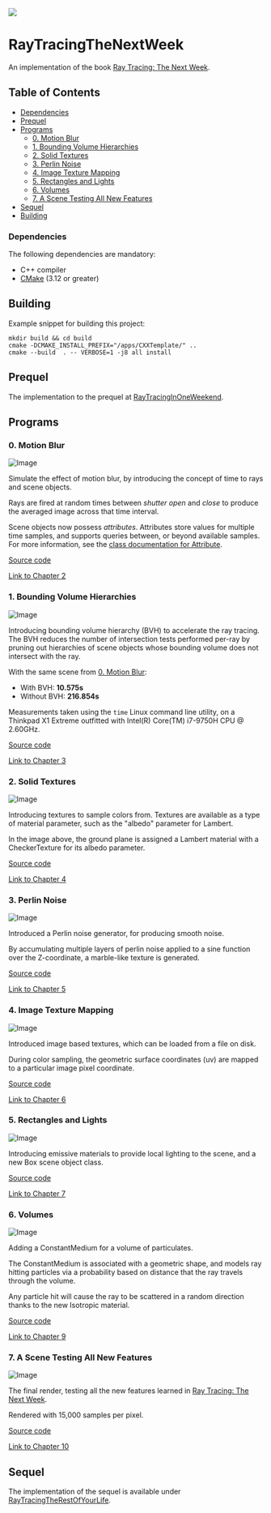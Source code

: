 <a href="https://github.com/moddyz/RayTracingTheNextWeek/actions?query=workflow%3A%22Build+and+test%22"><img src="https://github.com/moddyz/RayTracingTheNextWeek/workflows/Build%20and%20test/badge.svg"/></a>

# RayTracingTheNextWeek

An implementation of the book [Ray Tracing: The Next Week](https://raytracing.github.io/books/RayTracingTheNextWeek.html).  

## Table of Contents

- [Dependencies](#dependencies)
- [Prequel](#prequel)
- [Programs](#programs)
  * [0. Motion Blur](#0-motion-blur)
  * [1. Bounding Volume Hierarchies](#1-bounding-volume-hierarchies)
  * [2. Solid Textures](#2-solid-textures)
  * [3. Perlin Noise](#3-perlin-noise)
  * [4. Image Texture Mapping](#4-image-texture-mapping)
  * [5. Rectangles and Lights](#5-rectangles-and-lights)
  * [6. Volumes](#6-volumes)
  * [7. A Scene Testing All New Features](#7-a-scene-testing-all-new-features)
- [Sequel](#sequel)
- [Building](#building)

### Dependencies

The following dependencies are mandatory:
- C++ compiler
- [CMake](https://cmake.org/documentation/) (3.12 or greater)

## Building

Example snippet for building this project:
```
mkdir build && cd build
cmake -DCMAKE_INSTALL_PREFIX="/apps/CXXTemplate/" ..
cmake --build  . -- VERBOSE=1 -j8 all install
```

## Prequel

The implementation to the prequel at [RayTracingInOneWeekend](https://github.com/moddyz/RayTracingInOneWeekend).

## Programs

### 0. Motion Blur

![Image](./src/0_motionBlur/output.png)

Simulate the effect of motion blur, by introducing the concept of time to rays and scene objects.

Rays are fired at random times between *shutter open* and *close* to produce the averaged image across that time interval.

Scene objects now possess *attributes*.  Attributes store values for multiple time samples, and supports 
queries between, or beyond available samples.  For more information, see the [class documentation for Attribute](https://moddyz.github.io/RayTracingTheNextWeek/classAttribute.html).

[Source code](./src/0_motionBlur/main.cpp)

[Link to Chapter 2](https://raytracing.github.io/books/RayTracingTheNextWeek.html#motionblur)

### 1. Bounding Volume Hierarchies

![Image](./src/1_boundingVolumeHierarchies/output.png)

Introducing bounding volume hierarchy (BVH) to accelerate the ray tracing.  The BVH reduces the number of
intersection tests performed per-ray by pruning out hierarchies of scene objects whose bounding volume does not 
intersect with the ray.

With the same scene from [0. Motion Blur](#0-motion-blur):
- With BVH: **10.575s**
- Without BVH: **216.854s**

Measurements taken using the `time` Linux command line utility, on a Thinkpad X1 Extreme outfitted 
with Intel(R) Core(TM) i7-9750H CPU @ 2.60GHz.

[Source code](./src/1_boundingVolumeHierarchies/main.cpp)

[Link to Chapter 3](https://raytracing.github.io/books/RayTracingTheNextWeek.html#boundingvolumehierarchies)

### 2. Solid Textures

![Image](./src/2_solidTextures/output.png)

Introducing textures to sample colors from.  Textures are available as a type of material parameter, such
as the "albedo" parameter for Lambert.

In the image above, the ground plane is assigned a Lambert material with a CheckerTexture for its albedo parameter.

[Source code](./src/2_solidTextures/main.cpp)

[Link to Chapter 4](https://raytracing.github.io/books/RayTracingTheNextWeek.html#solidtextures)

### 3. Perlin Noise

![Image](./src/3_perlinNoise/output.png)

Introduced a Perlin noise generator, for producing smooth noise.  

By accumulating multiple layers of perlin noise applied to a sine function over the Z-coordinate, a marble-like texture is generated.

[Source code](./src/3_perlinNoise/main.cpp)

[Link to Chapter 5](https://raytracing.github.io/books/RayTracingTheNextWeek.html#perlinnoise)

### 4. Image Texture Mapping

![Image](./src/4_imageTextureMapping/output.png)

Introduced image based textures, which can be loaded from a file on disk.

During color sampling, the geometric surface coordinates (uv) are mapped to a particular image pixel coordinate.

[Source code](./src/4_imageTextureMapping/main.cpp)

[Link to Chapter 6](https://raytracing.github.io/books/RayTracingTheNextWeek.html#imagetexturemapping)

### 5. Rectangles and Lights

![Image](./src/5_rectanglesAndLights/output.png)

Introducing emissive materials to provide local lighting to the scene, and a new Box scene object class.

[Source code](./src/5_rectanglesAndLights/main.cpp)

[Link to Chapter 7](https://raytracing.github.io/books/RayTracingTheNextWeek.html#rectanglesandlights)

### 6. Volumes

![Image](./src/6_volumes/output.png)

Adding a ConstantMedium for a volume of particulates.  

The ConstantMedium is associated with a geometric shape, and models ray hitting particles via a probability based on distance that the ray travels through the volume.  

Any particle hit will cause the ray to be scattered in a random direction thanks to the new Isotropic material.

[Source code](./src/6_volumes/main.cpp)

[Link to Chapter 9](https://raytracing.github.io/books/RayTracingTheNextWeek.html#volumes)

### 7. A Scene Testing All New Features

![Image](./src/7_aSceneTestingAllNewFeatures/output.png)

The final render, testing all the new features learned in [Ray Tracing: The Next Week](https://raytracing.github.io/books/RayTracingTheNextWeek.html).

Rendered with 15,000 samples per pixel.

[Source code](./src/7_aSceneTestingAllNewFeatures/main.cpp)

[Link to Chapter 10](https://raytracing.github.io/books/RayTracingTheNextWeek.html#ascenetestingallnewfeatures)

## Sequel

The implementation of the sequel is available under [RayTracingTheRestOfYourLife](https://github.com/moddyz/RayTracingTheRestOfYourLife).
